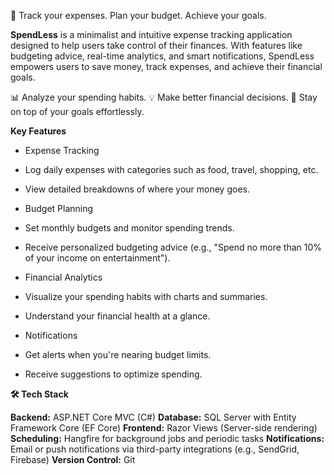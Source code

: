 🚀 Track your expenses. Plan your budget. Achieve your goals.

**SpendLess** is a minimalist and intuitive expense tracking application designed to help users take control of their finances. With features like budgeting advice, real-time analytics, and smart notifications, SpendLess empowers users to save money, track expenses, and achieve their financial goals.

📊 Analyze your spending habits.
💡 Make better financial decisions.
🎯 Stay on top of your goals effortlessly.

**Key Features**

- Expense Tracking

- Log daily expenses with categories such as food, travel, shopping, etc.

- View detailed breakdowns of where your money goes.

- Budget Planning

- Set monthly budgets and monitor spending trends.

- Receive personalized budgeting advice (e.g., "Spend no more than 10% of your income on entertainment").

- Financial Analytics

- Visualize your spending habits with charts and summaries.

- Understand your financial health at a glance.

- Notifications

- Get alerts when you're nearing budget limits.

- Receive suggestions to optimize spending.

 **🛠️ Tech Stack**
 
**Backend:** 
ASP.NET Core MVC (C#)
**Database:** 
SQL Server with Entity Framework Core (EF Core)
**Frontend:** 
Razor Views (Server-side rendering)
**Scheduling:** 
Hangfire for background jobs and periodic tasks
**Notifications:** 
Email or push notifications via third-party integrations (e.g., SendGrid, Firebase)
**Version Control:** 
Git


